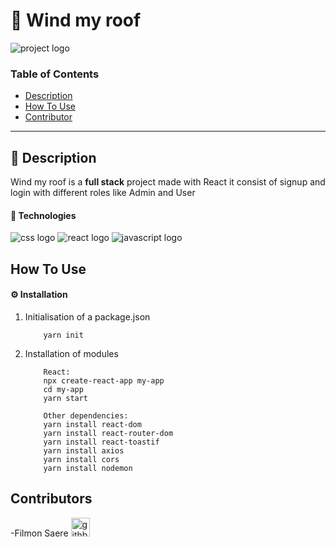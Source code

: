 # 🚀 Wind my roof

<img src="./assets/image/wmr.png" alt="project logo"/>

### Table of Contents

- [Description](#description)
- [How To Use](#how-to-use)
- [Contributor](#contributor)

---

## 📖 Description

Wind my roof is a **full stack** project made with React it consist of signup and login with different roles like Admin and User

#### 🔬 Technologies

<div>
    <img src="https://img.shields.io/badge/CSS3-1572B6?style=for-the-badge&logo=css3&logoColor=white" alt="css logo"/>
    <img src="https://img.shields.io/badge/React-20232A?style=for-the-badge&logo=react&logoColor=61DAFB" alt="react logo">
    <img src="https://img.shields.io/badge/JavaScript-323330?style=for-the-badge&logo=javascript&logoColor=F7DF1E" alt="javascript logo"/>
    
</div>

## How To Use

#### ⚙️ Installation

1.  Initialisation of a package.json

            yarn init

2.  Installation of modules

            React:
            npx create-react-app my-app
            cd my-app
            yarn start

            Other dependencies:
            yarn install react-dom
            yarn install react-router-dom
            yarn install react-toastif
            yarn install axios
            yarn install cors
            yarn install nodemon

## Contributors

-<spam>Filmon Saere</spam> [<img alt="githb link" width="30px" src="./assets/image/Octocat.jpg"/>][github]

<br />
<br />

[github]: https://github.com/filmons